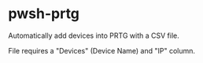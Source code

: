 # pwsh-prtg
Automatically add devices into PRTG with a CSV file.

File requires a "Devices" (Device Name) and "IP" column.
